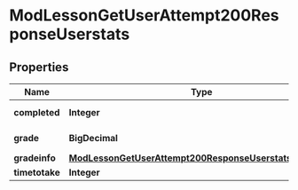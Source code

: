 

# ModLessonGetUserAttempt200ResponseUserstats


## Properties

| Name | Type | Description | Notes |
|------------ | ------------- | ------------- | -------------|
|**completed** | **Integer** | Time completed. |  |
|**grade** | **BigDecimal** | Attempt final grade. |  |
|**gradeinfo** | [**ModLessonGetUserAttempt200ResponseUserstatsGradeinfo**](ModLessonGetUserAttempt200ResponseUserstatsGradeinfo.md) |  |  [optional] |
|**timetotake** | **Integer** | Time taken. |  |



